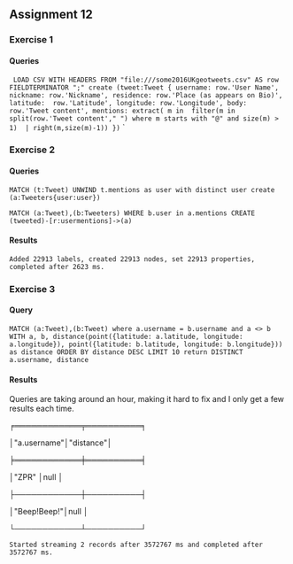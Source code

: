## Assignment 12

### Exercise 1

#### Queries
`
LOAD CSV WITH HEADERS FROM "file:///some2016UKgeotweets.csv" AS row 
    FIELDTERMINATOR ";"
create (tweet:Tweet {
	username: row.'User Name',
    nickname: row.'Nickname',
    residence: row.'Place (as appears on Bio)',
    latitude:  row.'Latitude',
    longitude: row.'Longitude',
    body: row.'Tweet content',
    mentions: extract( m in 
                filter(m in split(row.'Tweet content'," ") where m starts with "@" and size(m) > 1) 
                | right(m,size(m)-1))
    })`
`

### Exercise 2

#### Queries
`MATCH (t:Tweet)
UNWIND t.mentions as user
with distinct user
create (a:Tweeters{user:user})`


`MATCH (a:Tweet),(b:Tweeters)
WHERE b.user in a.mentions
CREATE (tweeted)-[r:usermentions]->(a)`

#### Results 
`Added 22913 labels, created 22913 nodes, set 22913 properties, completed after 2623 ms.`


### Exercise 3

#### Query
`
MATCH (a:Tweet),(b:Tweet)
where a.username = b.username and a <> b
WITH a, b, distance(point({latitude: a.latitude, longitude: a.longitude}), point({latitude: b.latitude, longitude: b.longitude})) as distance
ORDER BY distance DESC
  LIMIT 10
return DISTINCT a.username, distance
`

#### Results

Queries are taking around an hour, making it hard to fix and I only get a few results each time.

╒════════════╤══════════╕

│"a.username"│"distance"│

╞════════════╪══════════╡

│"ZPR"       │null      │

├────────────┼──────────┤

│"Beep!Beep!"│null      │

└────────────┴──────────┘

`
Started streaming 2 records after 3572767 ms and completed after 3572767 ms.
`